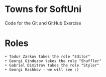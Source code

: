 # Towns for SoftUni
Code for the Git and GitHub Exercise

# Roles
    • Todor Zarkov takes the role "Editor"
    • Georgi Ginduzov takes the role "Shuffler"
    • Gabriel Dimitrov takes the role "Styler"
	• Georgi Rashkov - we will see :)

